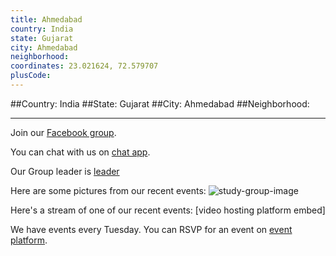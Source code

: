```yaml
---
title: Ahmedabad
country: India
state: Gujarat
city: Ahmedabad
neighborhood: 
coordinates: 23.021624, 72.579707
plusCode:
---
```


##Country: India
##State: Gujarat
##City: Ahmedabad
##Neighborhood: 
*****
Join our [Facebook group](https://www.facebook.com/groups/free.code.camp.ahmedabad).

You can chat with us on [chat app]().

Our Group leader is [leader]()

Here are some pictures from our recent events:
![study-group-image]()

Here's a stream of one of our recent events:
[video hosting platform embed]

We have events every Tuesday. You can RSVP for an event on [event platform]().
